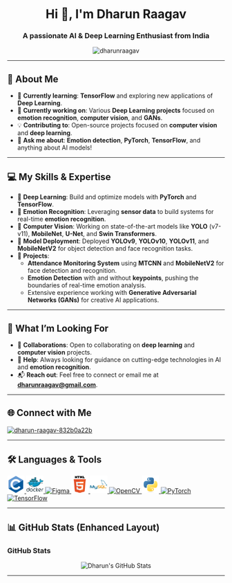 <h1 align="center">Hi 👋, I'm Dharun Raagav</h1>
<h3 align="center">A passionate AI & Deep Learning Enthusiast from India</h3>

<p align="center">
  <img src="https://komarev.com/ghpvc/?username=dharunraagav&label=Profile%20views&color=0e75b6&style=flat" alt="dharunraagav" />
</p>

---

## 🚀 About Me
- 🌱 **Currently learning**: **TensorFlow** and exploring new applications of **Deep Learning**.
- 🔭 **Currently working on**: Various **Deep Learning projects** focused on **emotion recognition**, **computer vision**, and **GANs**.
- 💡 **Contributing to**: Open-source projects focused on **computer vision** and **deep learning**.
- 💬 **Ask me about**: **Emotion detection**, **PyTorch**, **TensorFlow**, and anything about AI models!

---

## 💻 My Skills & Expertise
- 🧠 **Deep Learning**: Build and optimize models with **PyTorch** and **TensorFlow**.
- 🧩 **Emotion Recognition**: Leveraging **sensor data** to build systems for real-time **emotion recognition**.
- 📸 **Computer Vision**: Working on state-of-the-art models like **YOLO** (v7-v11), **MobileNet**, **U-Net**, and **Swin Transformers**.
- 🤖 **Model Deployment**: Deployed **YOLOv9**, **YOLOv10**, **YOLOv11**, and **MobileNetV2** for object detection and face recognition tasks.
- 🎯 **Projects**:
  - **Attendance Monitoring System** using **MTCNN** and **MobileNetV2** for face detection and recognition.
  - **Emotion Detection** with and without **keypoints**, pushing the boundaries of real-time emotion analysis.
  - Extensive experience working with **Generative Adversarial Networks (GANs)** for creative AI applications.

---

## 📢 What I’m Looking For
- 🌟 **Collaborations**: Open to collaborating on **deep learning** and **computer vision** projects.
- 🤝 **Help**: Always looking for guidance on cutting-edge technologies in AI and **emotion recognition**.
- 📬 **Reach out**: Feel free to connect or email me at **dharunraagav@gmail.com**.

---

## 🌐 Connect with Me
<p align="left">
  <a href="https://linkedin.com/in/dharun-raagav-832b0a22b" target="blank">
    <img align="center" src="https://raw.githubusercontent.com/rahuldkjain/github-profile-readme-generator/master/src/images/icons/Social/linked-in-alt.svg" alt="dharun-raagav-832b0a22b" height="30" width="40" />
  </a>
</p>

---

## 🛠 Languages & Tools

<p align="left">
  <a href="https://www.cprogramming.com/" target="_blank" rel="noreferrer"> 
    <img src="https://raw.githubusercontent.com/devicons/devicon/master/icons/c/c-original.svg" alt="C" width="40" height="40"/> 
  </a> 
  <a href="https://www.docker.com/" target="_blank" rel="noreferrer"> 
    <img src="https://raw.githubusercontent.com/devicons/devicon/master/icons/docker/docker-original-wordmark.svg" alt="Docker" width="40" height="40"/> 
  </a> 
  <a href="https://www.figma.com/" target="_blank" rel="noreferrer"> 
    <img src="https://www.vectorlogo.zone/logos/figma/figma-icon.svg" alt="Figma" width="40" height="40"/> 
  </a> 
  <a href="https://www.w3.org/html/" target="_blank" rel="noreferrer"> 
    <img src="https://raw.githubusercontent.com/devicons/devicon/master/icons/html5/html5-original-wordmark.svg" alt="HTML5" width="40" height="40"/> 
  </a> 
  <a href="https://www.mysql.com/" target="_blank" rel="noreferrer"> 
    <img src="https://raw.githubusercontent.com/devicons/devicon/master/icons/mysql/mysql-original-wordmark.svg" alt="MySQL" width="40" height="40"/> 
  </a> 
  <a href="https://opencv.org/" target="_blank" rel="noreferrer"> 
    <img src="https://www.vectorlogo.zone/logos/opencv/opencv-icon.svg" alt="OpenCV" width="40" height="40"/> 
  </a> 
  <a href="https://www.python.org" target="_blank" rel="noreferrer"> 
    <img src="https://raw.githubusercontent.com/devicons/devicon/master/icons/python/python-original.svg" alt="Python" width="40" height="40"/> 
  </a> 
  <a href="https://pytorch.org/" target="_blank" rel="noreferrer"> 
    <img src="https://www.vectorlogo.zone/logos/pytorch/pytorch-icon.svg" alt="PyTorch" width="40" height="40"/> 
  </a> 
  <a href="https://www.tensorflow.org" target="_blank" rel="noreferrer"> 
    <img src="https://www.vectorlogo.zone/logos/tensorflow/tensorflow-icon.svg" alt="TensorFlow" width="40" height="40"/> 
  </a>
</p>

---

## 📊 GitHub Stats (Enhanced Layout)

### **GitHub Stats**

<p align="center">
  <img height="200" src="https://github-readme-stats.vercel.app/api?username=dharunraagav&show_icons=true&hide_title=true&count_private=true&hide=prs&theme=radical&card_width=500" alt="Dharun's GitHub Stats"/>
</p>






---
